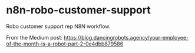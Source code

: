 # n8n-robo-customer-support
Robo customer support rep N8N workflow.

From the Medium post: https://blog.dancingrobots.agency/your-employee-of-the-month-is-a-robot-part-2-0e4dbb879586

